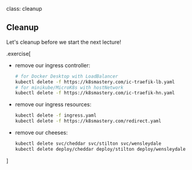 class: cleanup

## Cleanup

Let's cleanup before we start the next lecture!

.exercise[

- remove our ingress controller:
  ```bash
  # for Docker Desktop with LoadBalancer
  kubectl delete -f https://k8smastery.com/ic-traefik-lb.yaml
  # for minikube/MicroK8s with hostNetwork
  kubectl delete -f https://k8smastery.com/ic-traefik-hn.yaml
  ```

- remove our ingress resources:
  ```bash
  kubectl delete -f ingress.yaml
  kubectl delete -f https://k8smastery.com/redirect.yaml
  ```

- remove our cheeses:
  ```bash
  kubectl delete svc/cheddar svc/stilton svc/wensleydale 
  kubectl delete deploy/cheddar deploy/stilton deploy/wensleydale
  ```

]
